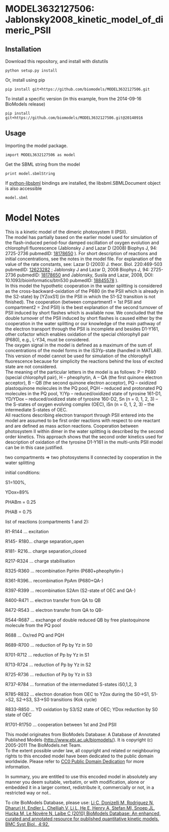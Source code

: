 # MODEL3632127506: Jablonsky2008_kinetic_model_of_dimeric_PSII

## Installation

Download this repository, and install with distutils

`python setup.py install`

Or, install using pip

`pip install git+https://github.com/biomodels/MODEL3632127506.git`

To install a specific version (in this example, from the 2014-09-16 BioModels release)

`pip install git+https://github.com/biomodels/MODEL3632127506.git@20140916`

## Usage

Importing the model package.

`import MODEL3632127506 as model`

Get the SBML string from the model

`print model.sbmlString`

If [python-libsbml](https://pypi.python.org/pypi/python-libsbml) bindings are
installed, the libsbml.SBMLDocument object is also accessible

`model.sbml`


# Model Notes


This is a kinetic model of the dimeric photosystem II (PSII).  
The model has partially based on the earlier model used for simulation of the
flash-induced period-four damped oscillation of oxygen evolution and
chlorophyll fluorescence (Jablonsky J and Lazar D (2008) Biophys J, 94:
2725-2736 pubmedID: [18178650](http://www.ncbi.nlm.nih.gov/pubmed/18178650) ).
For short description of reactions and initial concentrations, see the notes
in the model file. For explanation of the value of the rate constants, see:
Lazar D (2003) J. theor. Biol. 220:469-503 pubmedID:
[12623282](http://www.ncbi.nlm.nih.gov/pubmed/12623282) ; Jablonsky J and
Lazar D, 2008 Biophys J, 94: 2725-2736 pubmedID:
[18178650](http://www.ncbi.nlm.nih.gov/pubmed/18178650) and Jablonsky, Susila
and Lazar, 2008, DOI: 10.1093/bioinformatics/btn530 pubmedID:
[18845578](http://www.ncbi.nlm.nih.gov/pubmed/18845578) ).  
In this model the hypothetic cooperation in the water splitting is considered
as the cross-backward-oxidation of the P680 (in the PSII which is already in
the S2-state) by [YZoxS1] (in the PSII in which the S1-S2 transition is not
finished). The cooperation (between compartment1 = 1st PSII and compartment2 =
2nd PSII) is the best explanation of the second turnover of PSII induced by
short flashes which is available now. We concluded that the double turnover of
the PSII induced by short flashes is caused either by the cooperation in the
water splitting or our knowledge of the main pathway of the electron transport
through the PSII is incomplete and besides D1-Y161, other cofactor which
enables oxidation of the special chlorophyll pair (P680), e.g., L-Y34, must be
considered.  
The oxygen signal in the model is defined as a maximum of the sum of
concentrations of the model forms in the iS3Yp-state (handled in MATLAB). This
version of model cannot be used for simulation of the chlorophyll fluorescence
because for simplicity the reactions behind the loss of excited state are not
considered.  
The meaning of the particular letters in the model is as follows: P – P680
(special chlorophyll pair), H – pheophytin, A – QA (the first quinone electron
acceptor), B – QB (the second quinone electron acceptor), PQ – oxidized
plastoquinone molecules in the PQ pool, PQH – reduced and protonated PQ
molecules in the PQ pool, Y/Yp – reduced/oxidized state of tyrosine 161-D1,
YD/YDox – reduced/oxidized state of tyrosine 160-D2, Sn (n = 0, 1, 2, 3) – the
S-states of oxygen evolving complex (OEC), iSn (n = 0, 1, 2, 3) – the
intermediate S-states of OEC.  
All reactions describing electron transport through PSII entered into the
model are assumed to be first order reactions with respect to one reactant and
are defined as mass action reactions. Cooperation between photosystem II
within dimer in the water splitting is described by the second order kinetics.
This approach shows that the second order kinetics used for description of
oxidation of the tyrosine D1-Y161 in the multi-units PSII model can be in this
case justified.

two compartments => two photosystems II connected by cooperation in the water
splitting

initial conditions:

S1=100%,

YDox=89%

PHABm = 0.25

PHAB = 0.75

list of reactions (compartments 1 and 2):

R1-R144 ... excitation

R145- R180... charge separation_open

R181- R216... charge separation_closed

R217-R324 ... charge stabilisation

R325-R360 ... recombination PpHm (P680+pheophytin-)

R361-R396... recombination PpAm (P680+QA-)

R397-R399 ... recombination S2Am (S2-state of OEC and QA-)

R400-R471 ... electron transfer from QA to QB

R472-R543 ... electron transfer from QA to QB-

R544-R687 ... exchange of double reduced QB by free plastoquinone molecule
from the PQ pool

R688 ... Ox/red PQ and PQH

R689-R700 ... reduction of Pp by Yz in S0

R701-R712 ... reduction of Pp by Yz in S1

R713-R724 ... reduction of Pp by Yz in S2

R725-R736 ... reduction of Pp by Yz in S3

R737-R784 ... formation of the intermediated S-states iS0,1,2, 3

R785-R832 ... electron donation from OEC to YZox during the S0->S1, S1->S2,
S2->S3, S3->S0 transitions (Kok cycle)

R833-R850 ... YD oxidation by S3/S2 state of OEC; YDox reduction by S0 state
of OEC

R1701-R1750 ... cooperation between 1st and 2nd PSII

This model originates from BioModels Database: A Database of Annotated
Published Models (http://www.ebi.ac.uk/biomodels/). It is copyright (c)
2005-2011 The BioModels.net Team.  
To the extent possible under law, all copyright and related or neighbouring
rights to this encoded model have been dedicated to the public domain
worldwide. Please refer to [CC0 Public Domain
Dedication](http://creativecommons.org/publicdomain/zero/1.0/) for more
information.

In summary, you are entitled to use this encoded model in absolutely any
manner you deem suitable, verbatim, or with modification, alone or embedded it
in a larger context, redistribute it, commercially or not, in a restricted way
or not..  
  
To cite BioModels Database, please use: [Li C, Donizelli M, Rodriguez N,
Dharuri H, Endler L, Chelliah V, Li L, He E, Henry A, Stefan MI, Snoep JL,
Hucka M, Le Novère N, Laibe C (2010) BioModels Database: An enhanced, curated
and annotated resource for published quantitative kinetic models. BMC Syst
Biol., 4:92.](http://www.ncbi.nlm.nih.gov/pubmed/20587024)


